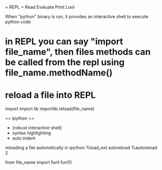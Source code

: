 = REPL =
Read Evaluate Print Lool

When "python" binary is run, it provides an interactive shell to execute python code


# in REPL you can say "import file_name", then files methods can be called from the repl using file_name.methodName()

# reload a file into REPL
import import lib
importlib.reload(file_name)


== ipython ==
- (robust interactive shell)
- syntax highlighting
- auto indent

reloading a file automatically in ipython
%load_ext autoreload
%autoreload 2


from file_name import fun1
fun1()


